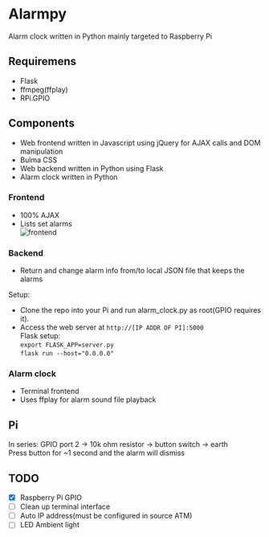 # Alarmpy
Alarm clock written in Python mainly targeted to Raspberry Pi
## Requiremens
* Flask
* ffmpeg(ffplay)
* RPi.GPIO
## Components
* Web frontend written in Javascript using jQuery for AJAX calls and DOM manipulation
* Bulma CSS
* Web backend written in Python using Flask
* Alarm clock written in Python
### Frontend
* 100% AJAX
* Lists set alarms  
![frontend](https://raw.githubusercontent.com/jaxke/alarmpy/master/Screenshot%20from%202018-05-15%2012-57-10.png)
### Backend
* Return and change alarm info from/to local JSON file that keeps the alarms  

Setup:  
* Clone the repo into your Pi and run alarm_clock.py as root(GPIO requires it).  
* Access the web server at ```http://[IP ADDR OF PI]:5000```  
Flask setup:  
```export FLASK_APP=server.py```  
```flask run --host="0.0.0.0"```  

### Alarm clock
* Terminal frontend
* Uses ffplay for alarm sound file playback

## Pi
In series: GPIO port 2 -> 10k ohm resistor -> button switch -> earth  
Press button for ~1 second and the alarm will dismiss

## TODO
- [x] Raspberry Pi GPIO  
- [ ] Clean up terminal interface  
- [ ] Auto IP address(must be configured in source ATM)  
- [ ] LED Ambient light
